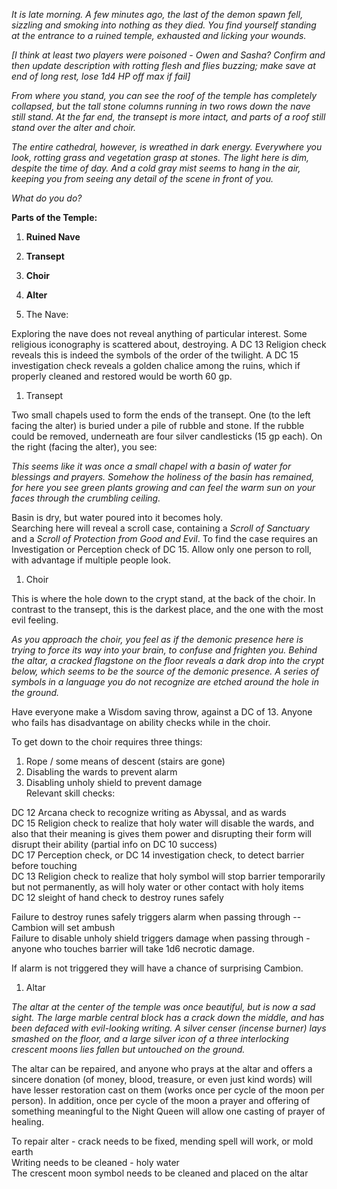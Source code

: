 _It is late morning. A few minutes ago, the last of the demon spawn fell, sizzling and smoking into nothing as they died. You find yourself standing at the entrance to a ruined temple, exhausted and licking your wounds._
 
_[I think at least two players were poisoned - Owen and Sasha? Confirm and then update description with rotting flesh and flies buzzing; make save at end of long rest, lose 1d4 HP off max if fail]_
 
_From where you stand, you can see the roof of the temple has completely collapsed, but the tall stone columns running in two rows down the nave still stand. At the far end, the transept is more intact, and parts of a roof still stand over the alter and choir._
 
_The entire cathedral, however, is wreathed in dark energy. Everywhere you look, rotting grass and vegetation grasp at stones. The light here is dim, despite the time of day. And a cold gray mist seems to hang in the air, keeping you from seeing any detail of the scene in front of you._
 
_What do you do?_

**Parts of the Temple:**
 
1. **Ruined Nave**
2. **Transept**
3. **Choir**
4. **Alter**

1. The Nave:
 
Exploring the nave does not reveal anything of particular interest. Some religious iconography is scattered about, destroying. A DC 13 Religion check reveals this is indeed the symbols of the order of the twilight. A DC 15 investigation check reveals a golden chalice among the ruins, which if properly cleaned and restored would be worth 60 gp.
 
1. Transept
 
Two small chapels used to form the ends of the transept. One (to the left facing the alter) is buried under a pile of rubble and stone. If the rubble could be removed, underneath are four silver candlesticks (15 gp each). On the right (facing the alter), you see:
 
_This seems like it was once a small chapel with a basin of water for blessings and prayers. Somehow the holiness of the basin has remained, for here you see green plants growing and can feel the warm sun on your faces through the crumbling ceiling._
 
Basin is dry, but water poured into it becomes holy.  
Searching here will reveal a scroll case, containing a _Scroll of Sanctuary_ and a _Scroll of Protection from Good and Evil_. To find the case requires an Investigation or Perception check of DC 15. Allow only one person to roll, with advantage if multiple people look.
 
1. Choir
 
This is where the hole down to the crypt stand, at the back of the choir. In contrast to the transept, this is the darkest place, and the one with the most evil feeling.
 
_As you approach the choir, you feel as if the demonic presence here is trying to force its way into your brain, to confuse and frighten you. Behind the altar, a cracked flagstone on the floor reveals a dark drop into the crypt below, which seems to be the source of the demonic presence. A series of symbols in a language you do not recognize are etched around the hole in the ground._
 
Have everyone make a Wisdom saving throw, against a DC of 13. Anyone who fails has disadvantage on ability checks while in the choir.
 
To get down to the choir requires three things:

1. Rope / some means of descent (stairs are gone)
2. Disabling the wards to prevent alarm
3. Disabling unholy shield to prevent damage  
Relevant skill checks:
 
DC 12 Arcana check to recognize writing as Abyssal, and as wards  
DC 15 Religion check to realize that holy water will disable the wards, and also that their meaning is gives them power and disrupting their form will disrupt their ability (partial info on DC 10 success)  
DC 17 Perception check, or DC 14 investigation check, to detect barrier before touching  
DC 13 Religion check to realize that holy symbol will stop barrier temporarily but not permanently, as will holy water or other contact with holy items  
DC 12 sleight of hand check to destroy runes safely
 
Failure to destroy runes safely triggers alarm when passing through -- Cambion will set ambush  
Failure to disable unholy shield triggers damage when passing through - anyone who touches barrier will take 1d6 necrotic damage.
 
If alarm is not triggered they will have a chance of surprising Cambion.
 
1. Altar
 
_The altar at the center of the temple was once beautiful, but is now a sad sight. The large marble central block has a crack down the middle, and has been defaced with evil-looking writing. A silver censer (incense burner) lays smashed on the floor, and a large silver icon of a three interlocking crescent moons lies fallen but untouched on the ground._
 
The altar can be repaired, and anyone who prays at the altar and offers a sincere donation (of money, blood, treasure, or even just kind words) will have lesser restoration cast on them (works once per cycle of the moon per person). In addition, once per cycle of the moon a prayer and offering of something meaningful to the Night Queen will allow one casting of prayer of healing.
 
To repair alter - crack needs to be fixed, mending spell will work, or mold earth  
Writing needs to be cleaned - holy water  
The crescent moon symbol needs to be cleaned and placed on the altar